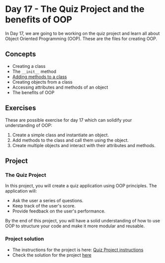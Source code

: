 # Day 17 - The Quiz Project and the benefits of OOP

In Day 17, we are going to be working on the quiz project and learn all about Object Oriented Programming (OOP). These are the files for creating OOP.

## Concepts

- Creating a class
- The `__init__` method
- [Adding methods to a class](./concepts/02_methods.py)
- Creating objects from a class
- Accessing attributes and methods of an object
- The benefits of OOP

## Exercises

These are possible exercise for day 17 which can solidify your understanding of OOP:

1. Create a simple class and instantiate an object.
2. Add methods to the class and call them using the object.
3. Create multiple objects and interact with their attributes and methods.

## Project

### The Quiz Project

In this project, you will create a quiz application using OOP principles. The application will:

- Ask the user a series of questions.
- Keep track of the user's score.
- Provide feedback on the user's performance.

By the end of this project, you will have a solid understanding of how to use OOP to structure your code and make it more modular and reusable.


### Project solution

- The instructions for the project is here: [Quiz Project instructions](./project/instructions.md)
- Check the solution for the project [here](./project/main.py)
